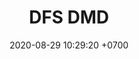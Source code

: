 ---
layout: teamCard
permalink: /team/:title.html
categories: surjohto042024 norteMayo ljmy24 partido2 partido3  partido8 partido9 partido7 LJ06 LJ1 LJ2 LJ3 LJ4 LJ5 LJ6 LJ7 LJ8 LJ9 LJ10 LJ11
maincover: /assets/logos/DFS.png
puntosLJMAYO24: 17
date: 2020-08-29 10:29:20 +0700
title: DFS DMD
route: /liga-johto
tag: johto042024
color: black
puntosLJ202404: 12
grupo: sur
background: '#F16C38'
cover: /assets/backCard.png
team: DRAGONFLIES GAMING DIAMOND
ID: DFS DMD
puntos: 14
pj: 9
#PARTIDO 1
j1: RONDA 1
p1: DFS DMD
pp1: DFS RUBY
bg1: rock
r1: 2
rr1: 1
pt1: 2
pj1: 1
#PARTIDO 2
j2: RONDA 2
p2: DFS DMD
pp2: AEP
bg2: rock
r2: 3
rr2: 0
pt2: 3
pj2: 1 
#PARTIDO 3
j3: RONDA 3
p3: DFS DMD
pp3: HG REGIOS
bg3: rock
r3: 1
rr3: 2
pt3: 1
pj3: 1
#PARTIDO 4
j4: RONDA 4
p4: DFS DMD
pp4: LB
bg4: rock
r4: 0
rr4: 3
pt4: 0
pj4: 1
#PARTIDO 5
j5: RONDA 5
p5: DFS DMD
pp5: DFS SAP
bg5: rock
r5: 
rr5:
pt5: 0
pj5: 0 
#PARTIDO 6
j6: RONDA 6
p6: DFS DMD
pp6: KOD
bg6: rock
r6: 3
rr6: 0 
pt6: 3
pj6: 1 
#PARTIDO 7
j7: RONDA 7
p7: DFS DMD
pp7: SKZ
bg7: rock
r7: 0
rr7: 3
pt7: 3
pj7: 1 
#PARTIDO 8
j8: RONDA 8
p8:  DFS DMD
pp8: SPC
bg8: rock
rr8: 
r8: 
pt8: 0
pj8: 0  
#PARTIDO 9
j9: RONDA 9
p9: DFS DMD
pp9: STAR
bg9: rock
r9: 1
rr9: 2
pt9: 1
pj9: 1
#PARTIDO 10
j10: RONDA 10
p10: DFS DMD
pp10: TB
bg10: rock
r10: 2
rr10: 1
pt10: 2
pj10: 1
#PARTIDO 11
j11: RONDA 11
p11: DFS DMD
pp11: ZN
bg11: rock
r11: 2
rr11: 1
pt11: 2
pj11 : 1 
stream: <i class="fa-brands fa-twitch text-white"></i>
dia: 25
hora: '22:10'
# pj: 11
# pt1: 1
# pt2: 3
# pt3: 2
# pt4: 3
# pt5: 0
# pt6: 3
# pt7: 0
# pt8: 1
# pt9: 0
# pt10: 1
# pt11: 3
# p1: ZODIAC
# r1: 2
# bg1: bg-warning
# rr1: 1
# pp1: DFS DMD
# p2: DFS DMD
# r2: 3
# rr2: 0
# bg2: bg-success
# pp2: MBO
# p3: DFS DMD
# r3: 2
# bg3: bg-info
# rr3: 1
# pp3: LAST BREATH
# p4:  DFS RUBY
# r4: 0
# bg4: bg-success
# rr4: 3
# pp4: DFS DMD
# p5:  no smite
# r5: 3
# bg5: bg-danger
# rr5: 0
# pp5: dfs dmd
# p6: jas
# r6: 0
# rr6: 3
# bg6: bg-success
# pp6: dfs dmd
# p7:  DFS DMD
# r7: 0
# rr7: 2
# bg7: bg-danger
# pp7: SOJ
# p8:  DFS DMD
# r8: 1
# bg8: bg-warning
# rr8: 2
# pp8: T. SATISFACTION
# p9:  DFS DMD
# r9: 0
# bg9: bg-danger
# rr9: 3
# pp9: S. VANGUARD
# p10:  HGO
# r10: 2
# rr10: 1
# bg10: bg-warning
# pp10: DFS DM
# p11: hg regios
# r11: 0
# rr11: 3
# bg11: bg-success
# pp11: dfs dmd
##torneos
rango: ACERO
bg: bg-johto 
torneo1: Lj my24
tps1: IN PROGRESS
tb1: card-johto
timg1: /assets/logos/LIGA-JOHTO.png
---